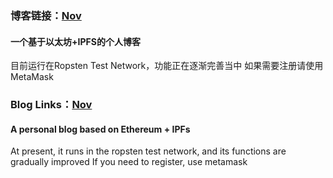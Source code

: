 ### 博客链接：[Nov](http://123.56.68.121:8080/ipns/QmX7EDLGwGUjYfjNSwUQPRNkDzDxMv3ysbhJzVxSd3xSHj)
#### 一个基于以太坊+IPFS的个人博客
目前运行在Ropsten Test Network，功能正在逐渐完善当中
如果需要注册请使用MetaMask

### Blog Links：[Nov](http://123.56.68.121:8080/ipns/QmX7EDLGwGUjYfjNSwUQPRNkDzDxMv3ysbhJzVxSd3xSHj)
#### A personal blog based on Ethereum + IPFs
At present, it runs in the ropsten test network, and its functions are gradually improved
If you need to register, use metamask